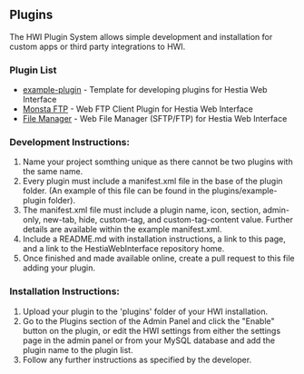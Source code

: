 ## Plugins
The HWI Plugin System allows simple development and installation for custom apps or third party integrations to HWI.

### Plugin List

- [example-plugin](https://github.com/cdgco/HestiaWebInterface/tree/master/plugins/example-plugin) - Template for developing plugins for Hestia Web Interface
- [Monsta FTP](https://github.com/cdgco/vwi-ftp) - Web FTP Client Plugin for Hestia Web Interface
- [File Manager](https://github.com/cdgco/hwi-fm) - Web File Manager (SFTP/FTP) for Hestia Web Interface

### Development Instructions:
1. Name your project somthing unique as there cannot be two plugins with the same name.
2. Every plugin must include a manifest.xml file in the base of the plugin folder. (An example of this file can be found in the plugins/example-plugin folder).
3. The manifest.xml file must include a plugin name, icon, section, admin-only, new-tab, hide, custom-tag, and custom-tag-content value. Further details are available within the example manifest.xml.
4. Include a README.md with installation instructions, a link to this page, and a link to the HestiaWebInterface repository home.
4. Once finished and made available online, create a pull request to this file adding your plugin.

### Installation Instructions:

1. Upload your plugin to the 'plugins' folder of your HWI installation.
2. Go to the Plugins section of the Admin Panel and click the "Enable" button on the plugin, or edit the HWI settings from either the settings page in the admin panel or from your MySQL database and add the plugin name to the plugin list.
3. Follow any further instructions as specified by the developer.
